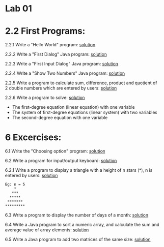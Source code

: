 # Lab 01

# 2.2 First Programs:
2.2.1 Write a "Hello World" program: [solution](./src/HelloWorld.java)

2.2.2 Write a "First Dialog" Java program: [solution](./src/FirstDialog.java)

2.2.3 Write a "First Input Dialog" Java program: [solution](./src/HelloNameDialog.java)

2.2.4 Write a "Show Two Numbers" Java program: [solution](./src/ShowTwoNumbers.java)

2.2.5 Write a program to calculate sum, difference, product and quotient of 2 double numbers which are entered by users: [solution](./src/DoubleCalculator.java)

2.2.6 Write a program to solve: [solution](./src/EquationSolver.java)
* The first-degree equation (linear equation) with one variable
* The system of first-degree equations (linear system) with two variables 
* The second-degree equation with one variable 

# 6 Excercises:
6.1 Write the "Choosing option" program: [solution](./src/ChoosingOption.java)

6.2 Write a program for input/output keyboard: [solution](./src/IOKeyboard.java)

6.2.1 Write a program to display a triangle with a height of n stars (*), n is entered by users: [solution](./src/Triangle.java)
```
Eg: n = 5
    *
   ***
  *****
 *******
*********
```

6.3 Write a program to display the number of days of a month: [solution](./src/NumDaysOfMonth.java)

6.4 Write a Java program to sort a numeric array, and calculate the sum and average value of array elements: [solution](./src/Array.java)

6.5 Write a Java program to add two matrices of the same size: [solution](./src/AddTwoMatrices.java)
